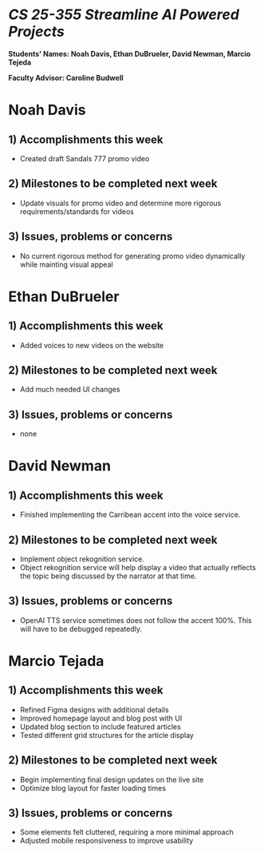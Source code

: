 # *CS 25-355 Streamline AI Powered Projects*

**Students' Names: Noah Davis, Ethan DuBrueler, David Newman, Marcio Tejeda**

**Faculty Advisor: Caroline Budwell**

# Noah Davis

## 1) Accomplishments this week ##
   -  Created draft Sandals 777 promo video

## 2) Milestones to be completed next week ##
   - Update visuals for promo video and determine more rigorous requirements/standards for videos

## 3) Issues, problems or concerns ##
   - No current rigorous method for generating promo video dynamically while mainting visual appeal

# Ethan DuBrueler

## 1) Accomplishments this week ##
   -  Added voices to new videos on the website

## 2) Milestones to be completed next week ##
   -  Add much needed UI changes

## 3) Issues, problems or concerns ##
   - none

# David Newman

## 1) Accomplishments this week ##
   -  Finished implementing the Carribean accent into the voice service. 

## 2) Milestones to be completed next week ##
   -  Implement object rekognition service.
   -  Object rekognition service will help display a video that actually reflects the topic being discussed by the narrator at that time. 

## 3) Issues, problems or concerns ##
   -   OpenAI TTS service sometimes does not follow the accent 100%. This will have to be debugged repeatedly. 



# Marcio Tejada

## 1) Accomplishments this week ##
   -  Refined Figma designs with additional details
   -  Improved homepage layout and blog post with UI
   -  Updated blog section to include featured articles
   -  Tested different grid structures for the article display 

## 2) Milestones to be completed next week ##
   - Begin implementing final design updates on the live site
   - Optimize blog layout for faster loading times

## 3) Issues, problems or concerns ##
   - Some elements felt cluttered, requiring a more minimal approach
   - Adjusted mobile responsiveness to improve usability 
